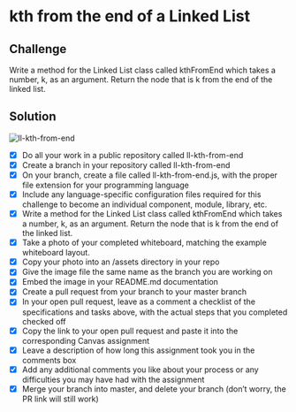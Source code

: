# kth from the end of a Linked List

## Challenge

Write a method for the Linked List class called kthFromEnd which takes a number, k, as an argument. Return the node that is k from the end of the linked list. 

## Solution
![ll-kth-from-end](https://user-images.githubusercontent.com/25094584/39224395-06202c20-47fc-11e8-9626-a47b33502dc8.jpg)


- [x] Do all your work in a public repository called ll-kth-from-end
- [x] Create a branch in your repository called ll-kth-from-end
- [x] On your branch, create a file called ll-kth-from-end.js, with the proper file extension for your programming language
- [x] Include any language-specific configuration files required for this challenge to become an individual component, module, library, etc.
- [x] Write a method for the Linked List class called kthFromEnd which takes a number, k, as an argument. Return the node that is k from the end of the linked list. 
- [x] Take a photo of your completed whiteboard, matching the example whiteboard layout.
- [x] Copy your photo into an /assets directory in your repo
- [x] Give the image file the same name as the branch you are working on
- [x] Embed the image in your README.md documentation
- [x] Create a pull request from your branch to your master branch
- [x] In your open pull request, leave as a comment a checklist of the specifications and tasks above, with the actual steps that you completed checked off
- [x] Copy the link to your open pull request and paste it into the corresponding Canvas assignment
- [x] Leave a description of how long this assignment took you in the comments box
- [x] Add any additional comments you like about your process or any difficulties you may have had with the assignment
- [x] Merge your branch into master, and delete your branch (don’t worry, the PR link will still work)
